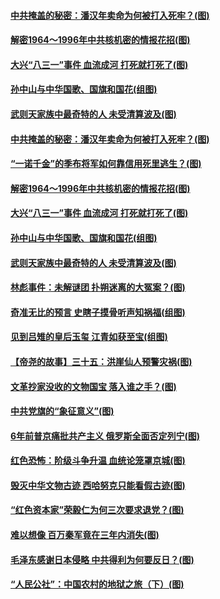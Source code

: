 #### [中共掩盖的秘密：潘汉年卖命为何被打入死牢？(图)](../pages/p6/1000090.md?t=03122303) 
#### [解密1964～1996年中共核机密的情报花招(图)](../pages/p6/1000308.md?t=03122303) 
#### [大兴“八三一”事件 血流成河 打死就打死了(图)](../pages/p6/999224.md?t=03122303) 
#### [孙中山与中华国歌、国旗和国花(组图)](../pages/p6/999997.md?t=03122303) 
#### [武则天家族中最奇特的人 未受清算波及(图)](../pages/p6/999922.md?t=03122303) 
#### [中共掩盖的秘密：潘汉年卖命为何被打入死牢？(图)](../pages/p6/1000090.md?t=03122303) 
#### [“一诺千金”的季布将军如何靠信用死里逃生？(图)](../pages/p6/1000332.md?t=03122303) 
#### [解密1964～1996年中共核机密的情报花招(图)](../pages/p6/1000308.md?t=03122303) 
#### [大兴“八三一”事件 血流成河 打死就打死了(图)](../pages/p6/999224.md?t=03122303) 
#### [孙中山与中华国歌、国旗和国花(组图)](../pages/p6/999997.md?t=03122303) 
#### [武则天家族中最奇特的人 未受清算波及(图)](../pages/p6/999922.md?t=03122303) 
#### [林彪事件：未解谜团 扑朔迷离的大冤案？(图)](../pages/p6/999106.md?t=03122303) 
#### [奇准无比的预言 史瞎子摸骨听声知祸福(组图)](../pages/p6/999853.md?t=03122303) 
#### [见到吕雉的皇后玉玺 江青如获至宝(组图)](../pages/p6/999451.md?t=03122303) 
#### [【帝尧的故事】三十五：洪崖仙人预警灾祸(图)](../pages/p6/980547.md?t=03122303) 
#### [文革抄家没收的文物国宝 落入谁之手？(图)](../pages/p6/999104.md?t=03122303) 
#### [中共党旗的“象征意义”(图)](../pages/p6/999809.md?t=03122303) 
#### [6年前普京痛批共产主义 俄罗斯全面否定列宁(图)](../pages/p6/999811.md?t=03122303) 
#### [红色恐怖：阶级斗争升温 血统论笼罩京城(图)](../pages/p6/999101.md?t=03122303) 
#### [毁灭中华文物古迹 西哈努克只能看假古迹(图)](../pages/p6/999452.md?t=03122303) 
#### [“红色资本家”荣毅仁为何三次要求退党？(图)](../pages/p6/999453.md?t=03122303) 
#### [难以想像 百万秦军竟在三年内消失(图)](../pages/p6/999927.md?t=03122303) 
#### [毛泽东感谢日本侵略 中共得利为何要反日？(图)](../pages/p6/999100.md?t=03122303) 
#### [“人民公社”：中国农村的地狱之旅（下）(图)](../pages/p6/999529.md?t=03122303) 
